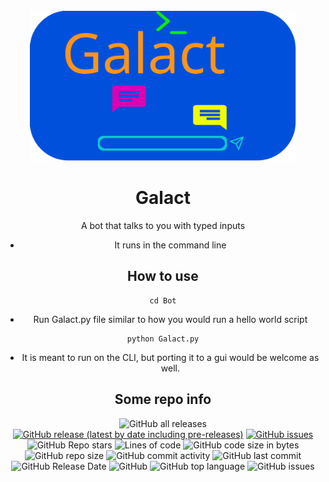 <br />
<div align="center">
  <a href="https://github.com/absozero/galact">
    <img src="logo.svg" alt="Logo" width="426" height="240">
  </a>

# Galact
A bot that talks to you with typed inputs
- It runs in the command line

## How to use
```
cd Bot
```
- Run Galact.py file similar to how you would run a hello world script
```
python Galact.py
```
- It is meant to run on the CLI, but porting it to a gui would be welcome as well.

## Some repo info

![GitHub all releases](https://img.shields.io/github/downloads/Absozero/Galact/total?style=for-the-badge)
[![GitHub release (latest by date including pre-releases)](https://img.shields.io/github/v/release/Absozero/Galact?include_prereleases&style=for-the-badge)](https://github.com/absozero/Galact/releases/) 
[![GitHub issues](https://img.shields.io/github/issues/Absozero/Galact?style=for-the-badge)](https://github.com/absozero/Galact/issues)
![GitHub Repo stars](https://img.shields.io/github/stars/Absozero/Galact?style=social)
![Lines of code](https://img.shields.io/tokei/lines/github/Absozero/Galact?style=for-the-badge)
![GitHub code size in bytes](https://img.shields.io/github/languages/code-size/Absozero/Galact?style=for-the-badge)
![GitHub repo size](https://img.shields.io/github/repo-size/Absozero/Galact?style=for-the-badge)
![GitHub commit activity](https://img.shields.io/github/commit-activity/w/Absozero/Galact?style=for-the-badge)
![GitHub last commit](https://img.shields.io/github/last-commit/Absozero/Galact?style=for-the-badge)
![GitHub Release Date](https://img.shields.io/github/release-date/Absozero/Galact?style=for-the-badge)
![GitHub](https://img.shields.io/github/license/Absozero/Galact?style=for-the-badge)
![GitHub top language](https://img.shields.io/github/languages/top/Absozero/Galact?style=for-the-badge)
![GitHub issues](https://img.shields.io/github/issues-raw/Absozero/Galact?style=for-the-badge)